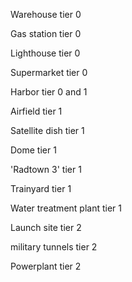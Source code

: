 Warehouse tier 0

Gas station tier 0

Lighthouse tier 0

Supermarket tier 0

Harbor tier 0 and 1

Airfield tier 1

Satellite dish tier 1

Dome tier 1

'Radtown 3' tier 1

Trainyard tier 1

Water treatment plant tier 1

Launch site tier 2

military tunnels tier 2

Powerplant tier 2
